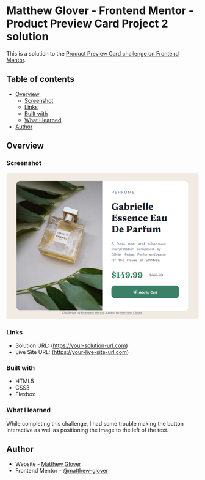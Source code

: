 # Matthew Glover - Frontend Mentor - Product Preview Card Project 2 solution

This is a solution to the [Product Preview Card challenge on Frontend Mentor](https://www.frontendmentor.io/challenges/product-preview-card-component-GO7UmttRfa).

## Table of contents

- [Overview](#overview)
  - [Screenshot](#screenshot)
  - [Links](#links)
  - [Built with](#built-with)
  - [What I learned](#what-i-learned)
- [Author](#author)

## Overview

### Screenshot

![](./screenshot.png)

### Links

- Solution URL: (https://your-solution-url.com)
- Live Site URL: (https://your-live-site-url.com)

### Built with

- HTML5
- CSS3
- Flexbox

### What I learned

While completing this challenge, I had some trouble making the button interactive as well as positioning the image to the left of the text. 

## Author

- Website - [Matthew Glover](https://github.com/matthew-glover)
- Frontend Mentor - [@matthew-glover](https://www.frontendmentor.io/profile/matthew-glover)